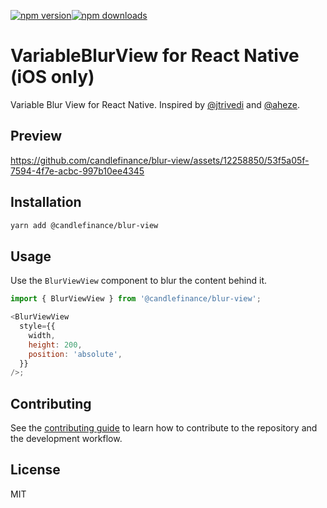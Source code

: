 [![npm version](https://badge.fury.io/js/%40candlefinance%2Fblur-view.svg)](https://badge.fury.io/js/%40candlefinance%2Fblur-view)[![npm downloads](https://img.shields.io/npm/dm/%40candlefinance%2Fblur-view.svg)](https://npm.im/%40candlefinance%2Fblur-view)

# VariableBlurView for React Native (iOS only)

Variable Blur View for React Native. Inspired by [@jtrivedi](https://github.com/jtrivedi) and [@aheze](https://github.com/aheze/VariableBlurView).

## Preview

https://github.com/candlefinance/blur-view/assets/12258850/53f5a05f-7594-4f7e-acbc-997b10ee4345

## Installation

```sh
yarn add @candlefinance/blur-view
```

## Usage

Use the `BlurViewView` component to blur the content behind it.

```js
import { BlurViewView } from '@candlefinance/blur-view';

<BlurViewView
  style={{
    width,
    height: 200,
    position: 'absolute',
  }}
/>;
```

## Contributing

See the [contributing guide](CONTRIBUTING.md) to learn how to contribute to the repository and the development workflow.

## License

MIT
